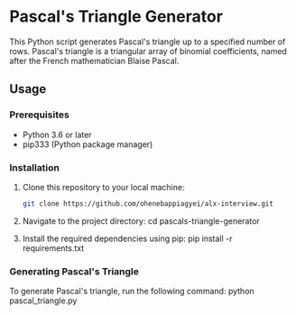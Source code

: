 # Pascal's Triangle Generator

This Python script generates Pascal's triangle up to a specified number of rows. Pascal's triangle is a triangular array of binomial coefficients, named after the French mathematician Blaise Pascal.

## Usage

### Prerequisites

- Python 3.6 or later
- pip333 (Python package manager)

### Installation

1. Clone this repository to your local machine:

   ```bash
   git clone https://github.com/ohenebappiagyei/alx-interview.git

2. Navigate to the project directory:
  	cd pascals-triangle-generator

3. Install the required dependencies using pip:
	pip install -r requirements.txt

### Generating Pascal's Triangle
To generate Pascal's triangle, run the following command:
	python pascal_triangle.py
